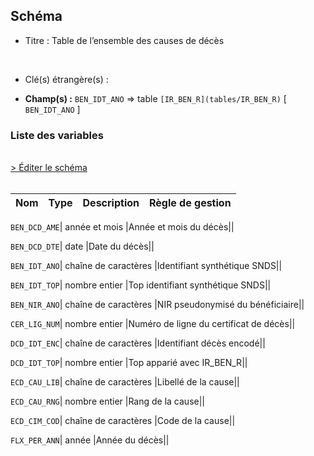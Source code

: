 ## Schéma


- Titre : Table de l’ensemble des causes de décès
<br />



- Clé(s) étrangère(s) : <br />

- **Champ(s) :** `BEN_IDT_ANO`
  => table `[IR_BEN_R](tables/IR_BEN_R)` [ `BEN_IDT_ANO` ]<br />

 
### Liste des variables
<br />
<div>
    <a href="https://gitlab.com/healthdatahub/applications-du-hdh/schema-snds/-/tree/master/schemas/KI_ECD_R/KI_ECD_R.json"
       target="_blank" rel="noopener noreferrer">> Éditer le schéma</a>
</div>
<br />

Nom | Type | Description | Règle de gestion
-|-|-|-



`BEN_DCD_AME`| année et mois |Année et mois du décès||

`BEN_DCD_DTE`| date |Date du décès||

`BEN_IDT_ANO`| chaîne de caractères |Identifiant synthétique SNDS||

`BEN_IDT_TOP`| nombre entier |Top identifiant synthétique SNDS||

`BEN_NIR_ANO`| chaîne de caractères |NIR pseudonymisé du bénéficiaire||

`CER_LIG_NUM`| nombre entier |Numéro de ligne du certificat de décès||

`DCD_IDT_ENC`| chaîne de caractères |Identifiant décès encodé||

`DCD_IDT_TOP`| nombre entier |Top apparié avec IR_BEN_R||

`ECD_CAU_LIB`| chaîne de caractères |Libellé de la cause||

`ECD_CAU_RNG`| nombre entier |Rang de la cause||

`ECD_CIM_COD`| chaîne de caractères |Code de la cause||

`FLX_PER_ANN`| année |Année du décès||
